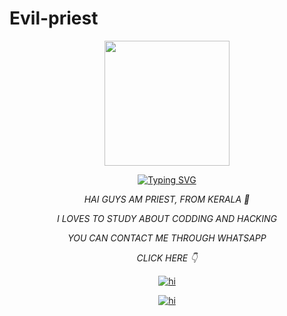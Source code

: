 # Evil-priest 

 

<div align="center">
<img border-radius: 15px src="https://i.imgur.com/c5E81Cu.jpeg" width="200" height="200"/> 

 

[![Typing SVG](https://readme-typing-svg.herokuapp.com?font=Bomber+Escort&color=00FFFF&size=20&lines=HAI+GUYS,+WELCOME+TO+MY+PROFILE)](https://bit.ly/3lC8I7t)

 

 

*HAI GUYS AM PRIEST, FROM KERALA 💖* 

*I LOVES TO STUDY ABOUT CODDING AND HACKING*

*YOU CAN CONTACT ME THROUGH WHATSAPP* 

*CLICK HERE 👇*

<a href="http://wa.me/+919188434967"><img title="hi" src="https://img.shields.io/badge/Author-priest/Sophia?color=f7df1e&style=for-the-badge&logo=whatsapp"></a>

 <a href="http://wa.me/+919188434967"><img title="hi" src="https://img.shields.io/badge/Author-priest/Sophia?color=f7df1e&style=for-the-badge&logo=instagram"></a>

